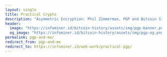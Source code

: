 ```yaml
---
layout: single
title: Practical Crypto
description: "Asymmetric Encryption: Phil Zimmerman, PGP and Bitcoin Signatures, BitcoinTalk Escrow, DeepDotWeb, SSL, Various Apps and Resourses."
header:
  image: "https://infominer.id/bitcoin-history/assets/img/pgp-banner.png"
  og_image: "https://infominer.id/bitcoin-history/assets/img/pgp-og.png"
permalink: pgp-and-me/
redirect_from: pgp-and-me
redirect_to: https://infominer.id/web-work/practical-pgp/
---
```

